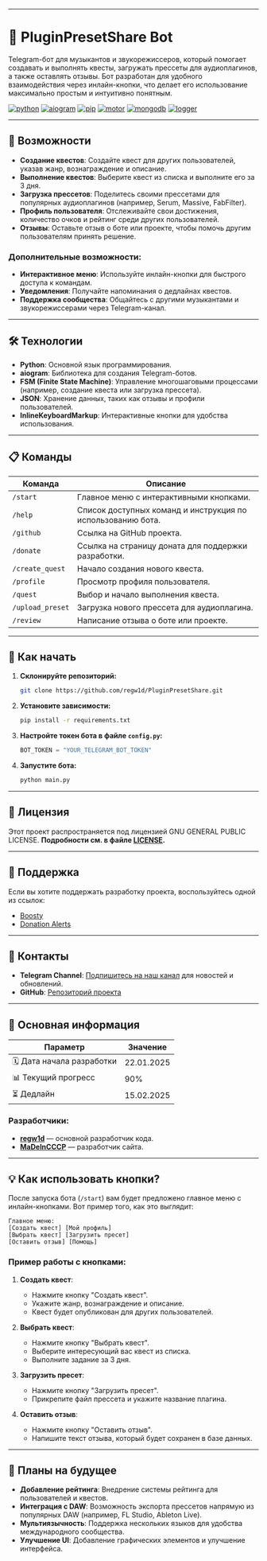 
---

# 🎵 PluginPresetShare Bot

Telegram-бот для музыкантов и звукорежиссеров, который помогает создавать и выполнять квесты, загружать прессеты для аудиоплагинов, а также оставлять отзывы. Бот разработан для удобного взаимодействия через инлайн-кнопки, что делает его использование максимально простым и интуитивно понятным.

[![python](https://img.shields.io/badge/python-blue)](https://www.python.org/downloads/)
[![aiogram](https://img.shields.io/badge/aiogram-purple)](https://docs.aiogram.dev/en/v3.18.0/)
[![pip](https://img.shields.io/badge/pip-gray)](https://pypi.org/project/pip/)
[![motor](https://img.shields.io/badge/motor-yellow)](https://motor.readthedocs.io/en/stable/)
[![mongodb](https://img.shields.io/badge/mongodb-green)](https://www.mongodb.com/)
[![logger](https://img.shields.io/badge/logger-turquoise)](https://pypi.org/project/logger/)

---

## 🌟 Возможности

- **Создание квестов**: Создайте квест для других пользователей, указав жанр, вознаграждение и описание.
- **Выполнение квестов**: Выберите квест из списка и выполните его за 3 дня.
- **Загрузка прессетов**: Поделитесь своими прессетами для популярных аудиоплагинов (например, Serum, Massive, FabFilter).
- **Профиль пользователя**: Отслеживайте свои достижения, количество очков и рейтинг среди других пользователей.
- **Отзывы**: Оставьте отзыв о боте или проекте, чтобы помочь другим пользователям принять решение.

### Дополнительные возможности:
- **Интерактивное меню**: Используйте инлайн-кнопки для быстрого доступа к командам.
- **Уведомления**: Получайте напоминания о дедлайнах квестов.
- **Поддержка сообщества**: Общайтесь с другими музыкантами и звукорежиссерами через Telegram-канал.

---

## 🛠️ Технологии

- **Python**: Основной язык программирования.
- **aiogram**: Библиотека для создания Telegram-ботов.
- **FSM (Finite State Machine)**: Управление многошаговыми процессами (например, создание квеста или загрузка прессета).
- **JSON**: Хранение данных, таких как отзывы и профили пользователей.
- **InlineKeyboardMarkup**: Интерактивные кнопки для удобства использования.

---

## 📋 Команды

| Команда          | Описание                                                                 |
|------------------|-------------------------------------------------------------------------|
| `/start`         | Главное меню с интерактивными кнопками.                                 |
| `/help`          | Список доступных команд и инструкция по использованию бота.             |
| `/github`        | Ссылка на GitHub проекта.                                               |
| `/donate`        | Ссылка на страницу доната для поддержки разработки.                     |
| `/create_quest`  | Начало создания нового квеста.                                          |
| `/profile`       | Просмотр профиля пользователя.                                          |
| `/quest`         | Выбор и начало выполнения квеста.                                       |
| `/upload_preset` | Загрузка нового прессета для аудиоплагина.                              |
| `/review`        | Написание отзыва о боте или проекте.                                    |

---

## 🚀 Как начать

1. **Склонируйте репозиторий:**
   ```bash
   git clone https://github.com/regw1d/PluginPresetShare.git
   ```

2. **Установите зависимости:**
   ```bash
   pip install -r requirements.txt
   ```

3. **Настройте токен бота в файле `config.py`:**
   ```python
   BOT_TOKEN = "YOUR_TELEGRAM_BOT_TOKEN"
   ```

4. **Запустите бота:**
   ```bash
   python main.py
   ```

---

## 📄 Лицензия

Этот проект распространяется под лицензией GNU GENERAL PUBLIC LICENSE. **Подробности см. в файле [LICENSE](LICENSE).**

---

## 🤝 Поддержка

Если вы хотите поддержать разработку проекта, воспользуйтесь одной из ссылок:

- [Boosty](https://boosty.to/regw1d)
- [Donation Alerts](https://www.donationalerts.com/r/regw1d)

---

## 📢 Контакты

- **Telegram Channel**: [Подпишитесь на наш канал](https://t.me/+2oWmBhIhLjw5OWI6) для новостей и обновлений.
- **GitHub**: [Репозиторий проекта](https://github.com/regw1d/PluginPresetShare)

---

## 📌 Основная информация

| Параметр                | Значение             |  
|-------------------------|----------------------|  
| 🗓️ Дата начала разработки | 22.01.2025         |  
| 📊 Текущий прогресс     | 90%                  |  
| ⏳ Дедлайн              | 15.02.2025           |  

### Разработчики:
- **[regw1d](https://github.com/regw1d/)** — основной разработчик кода.
- **[MaDeInCCCP](https://github.com/MaDeInCCCP2/)** — разработчик сайта.

---

## 💡 Как использовать кнопки?

После запуска бота (`/start`) вам будет предложено главное меню с инлайн-кнопками. Вот пример того, как это выглядит:

```
Главное меню:
[Создать квест] [Мой профиль]
[Выбрать квест] [Загрузить пресет]
[Оставить отзыв] [Помощь]
```

### Пример работы с кнопками:
1. **Создать квест**:
   - Нажмите кнопку "Создать квест".
   - Укажите жанр, вознаграждение и описание.
   - Квест будет опубликован для других пользователей.

2. **Выбрать квест**:
   - Нажмите кнопку "Выбрать квест".
   - Выберите интересующий вас квест из списка.
   - Выполните задание за 3 дня.

3. **Загрузить пресет**:
   - Нажмите кнопку "Загрузить пресет".
   - Прикрепите файл прессета и укажите название плагина.

4. **Оставить отзыв**:
   - Нажмите кнопку "Оставить отзыв".
   - Напишите текст отзыва, который будет сохранен в базе данных.

---

## 🔧 Планы на будущее

- **Добавление рейтинга**: Внедрение системы рейтинга для пользователей и квестов.
- **Интеграция с DAW**: Возможность экспорта прессетов напрямую из популярных DAW (например, FL Studio, Ableton Live).
- **Мультиязычность**: Поддержка нескольких языков для удобства международного сообщества.
- **Улучшение UI**: Добавление графических элементов и улучшение интерфейса.
